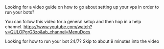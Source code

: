 Looking for a video guide on how to go about setting up your vps in order to run your bots?

You can follow this video for a general setup and then hop in a help channel.
<https://www.youtube.com/watch?v=QULOPgrG3zo&ab_channel=MenuDocs>

Looking for how to run your bot 24/7?
Skip to about 9 minutes into the video
